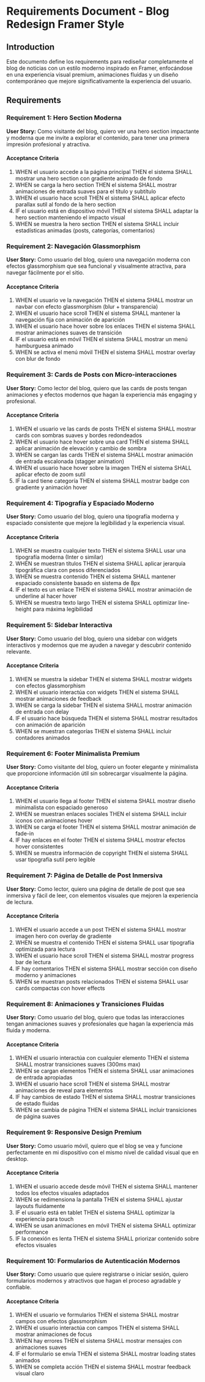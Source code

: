 # Requirements Document - Blog Redesign Framer Style

## Introduction

Este documento define los requirements para rediseñar completamente el blog de noticias con un estilo moderno inspirado en Framer, enfocándose en una experiencia visual premium, animaciones fluidas y un diseño contemporáneo que mejore significativamente la experiencia del usuario.

## Requirements

### Requirement 1: Hero Section Moderna

**User Story:** Como visitante del blog, quiero ver una hero section impactante y moderna que me invite a explorar el contenido, para tener una primera impresión profesional y atractiva.

#### Acceptance Criteria

1. WHEN el usuario accede a la página principal THEN el sistema SHALL mostrar una hero section con gradiente animado de fondo
2. WHEN se carga la hero section THEN el sistema SHALL mostrar animaciones de entrada suaves para el título y subtítulo
3. WHEN el usuario hace scroll THEN el sistema SHALL aplicar efecto parallax sutil al fondo de la hero section
4. IF el usuario está en dispositivo móvil THEN el sistema SHALL adaptar la hero section manteniendo el impacto visual
5. WHEN se muestra la hero section THEN el sistema SHALL incluir estadísticas animadas (posts, categorías, comentarios)

### Requirement 2: Navegación Glassmorphism

**User Story:** Como usuario del blog, quiero una navegación moderna con efectos glassmorphism que sea funcional y visualmente atractiva, para navegar fácilmente por el sitio.

#### Acceptance Criteria

1. WHEN el usuario ve la navegación THEN el sistema SHALL mostrar un navbar con efecto glassmorphism (blur + transparencia)
2. WHEN el usuario hace scroll THEN el sistema SHALL mantener la navegación fija con animación de aparición
3. WHEN el usuario hace hover sobre los enlaces THEN el sistema SHALL mostrar animaciones suaves de transición
4. IF el usuario está en móvil THEN el sistema SHALL mostrar un menú hamburguesa animado
5. WHEN se activa el menú móvil THEN el sistema SHALL mostrar overlay con blur de fondo

### Requirement 3: Cards de Posts con Micro-interacciones

**User Story:** Como lector del blog, quiero que las cards de posts tengan animaciones y efectos modernos que hagan la experiencia más engaging y profesional.

#### Acceptance Criteria

1. WHEN el usuario ve las cards de posts THEN el sistema SHALL mostrar cards con sombras suaves y bordes redondeados
2. WHEN el usuario hace hover sobre una card THEN el sistema SHALL aplicar animación de elevación y cambio de sombra
3. WHEN se cargan las cards THEN el sistema SHALL mostrar animación de entrada escalonada (stagger animation)
4. WHEN el usuario hace hover sobre la imagen THEN el sistema SHALL aplicar efecto de zoom sutil
5. IF la card tiene categoría THEN el sistema SHALL mostrar badge con gradiente y animación hover

### Requirement 4: Tipografía y Espaciado Moderno

**User Story:** Como usuario del blog, quiero una tipografía moderna y espaciado consistente que mejore la legibilidad y la experiencia visual.

#### Acceptance Criteria

1. WHEN se muestra cualquier texto THEN el sistema SHALL usar una tipografía moderna (Inter o similar)
2. WHEN se muestran títulos THEN el sistema SHALL aplicar jerarquía tipográfica clara con pesos diferenciados
3. WHEN se muestra contenido THEN el sistema SHALL mantener espaciado consistente basado en sistema de 8px
4. IF el texto es un enlace THEN el sistema SHALL mostrar animación de underline al hacer hover
5. WHEN se muestra texto largo THEN el sistema SHALL optimizar line-height para máxima legibilidad

### Requirement 5: Sidebar Interactiva

**User Story:** Como usuario del blog, quiero una sidebar con widgets interactivos y modernos que me ayuden a navegar y descubrir contenido relevante.

#### Acceptance Criteria

1. WHEN se muestra la sidebar THEN el sistema SHALL mostrar widgets con efectos glassmorphism
2. WHEN el usuario interactúa con widgets THEN el sistema SHALL mostrar animaciones de feedback
3. WHEN se carga la sidebar THEN el sistema SHALL mostrar animación de entrada con delay
4. IF el usuario hace búsqueda THEN el sistema SHALL mostrar resultados con animación de aparición
5. WHEN se muestran categorías THEN el sistema SHALL incluir contadores animados

### Requirement 6: Footer Minimalista Premium

**User Story:** Como visitante del blog, quiero un footer elegante y minimalista que proporcione información útil sin sobrecargar visualmente la página.

#### Acceptance Criteria

1. WHEN el usuario llega al footer THEN el sistema SHALL mostrar diseño minimalista con espaciado generoso
2. WHEN se muestran enlaces sociales THEN el sistema SHALL incluir iconos con animaciones hover
3. WHEN se carga el footer THEN el sistema SHALL mostrar animación de fade-in
4. IF hay enlaces en el footer THEN el sistema SHALL mostrar efectos hover consistentes
5. WHEN se muestra información de copyright THEN el sistema SHALL usar tipografía sutil pero legible

### Requirement 7: Página de Detalle de Post Inmersiva

**User Story:** Como lector, quiero una página de detalle de post que sea inmersiva y fácil de leer, con elementos visuales que mejoren la experiencia de lectura.

#### Acceptance Criteria

1. WHEN el usuario accede a un post THEN el sistema SHALL mostrar imagen hero con overlay de gradiente
2. WHEN se muestra el contenido THEN el sistema SHALL usar tipografía optimizada para lectura
3. WHEN el usuario hace scroll THEN el sistema SHALL mostrar progress bar de lectura
4. IF hay comentarios THEN el sistema SHALL mostrar sección con diseño moderno y animaciones
5. WHEN se muestran posts relacionados THEN el sistema SHALL usar cards compactas con hover effects

### Requirement 8: Animaciones y Transiciones Fluidas

**User Story:** Como usuario del blog, quiero que todas las interacciones tengan animaciones suaves y profesionales que hagan la experiencia más fluida y moderna.

#### Acceptance Criteria

1. WHEN el usuario interactúa con cualquier elemento THEN el sistema SHALL mostrar transiciones suaves (300ms max)
2. WHEN se cargan elementos THEN el sistema SHALL usar animaciones de entrada apropiadas
3. WHEN el usuario hace scroll THEN el sistema SHALL mostrar animaciones de reveal para elementos
4. IF hay cambios de estado THEN el sistema SHALL mostrar transiciones de estado fluidas
5. WHEN se cambia de página THEN el sistema SHALL incluir transiciones de página suaves

### Requirement 9: Responsive Design Premium

**User Story:** Como usuario móvil, quiero que el blog se vea y funcione perfectamente en mi dispositivo con el mismo nivel de calidad visual que en desktop.

#### Acceptance Criteria

1. WHEN el usuario accede desde móvil THEN el sistema SHALL mantener todos los efectos visuales adaptados
2. WHEN se redimensiona la pantalla THEN el sistema SHALL ajustar layouts fluidamente
3. IF el usuario está en tablet THEN el sistema SHALL optimizar la experiencia para touch
4. WHEN se usan animaciones en móvil THEN el sistema SHALL optimizar performance
5. IF la conexión es lenta THEN el sistema SHALL priorizar contenido sobre efectos visuales

### Requirement 10: Formularios de Autenticación Modernos

**User Story:** Como usuario que quiere registrarse o iniciar sesión, quiero formularios modernos y atractivos que hagan el proceso agradable y confiable.

#### Acceptance Criteria

1. WHEN el usuario ve formularios THEN el sistema SHALL mostrar campos con efectos glassmorphism
2. WHEN el usuario interactúa con campos THEN el sistema SHALL mostrar animaciones de focus
3. WHEN hay errores THEN el sistema SHALL mostrar mensajes con animaciones suaves
4. IF el formulario se envía THEN el sistema SHALL mostrar loading states animados
5. WHEN se completa acción THEN el sistema SHALL mostrar feedback visual claro